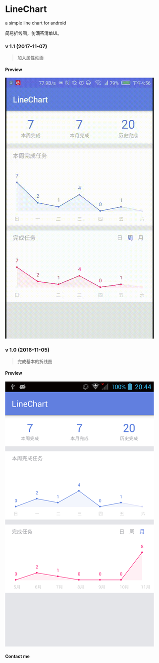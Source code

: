 # LineChart
a simple line chart for android

简易折线图，仿滴答清单UI。

### v 1.1 (2017-11-07)

> 加入属性动画

#### Preview

<img src="linechart.gif"/>

### v 1.0 (2016-11-05)

> 完成基本的折线图

#### Preview

<img src="linechart.png"/>

#### Contact me


